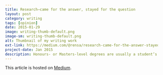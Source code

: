 ```yaml
---
title: Research—came for the answer, stayed for the question
layout: post
category: writing
tags: [opinion]
date: 2015-01-29
image: writing-thumb-default.png
image-sm: writing-thumb-default.png
alt: Thumbnail of my writing work
ext-link: https://medium.com/@rensa/research-came-for-the-answer-stayed-for-the-question-79f6be1e5ae
project-date: Jan 2015
description: Honours- or Masters-level degrees are usually a student’s first real research experience. People come to research for many reasons—because they like the subject matter, because they like the equipment or just because they enjoy the process of investigation. I certainly didn’t begin a research career for the latter. Surprisingly, nobody told me that the best thing about research would be being proven wrong.
---
```

This article is hosted on [Medium](https://medium.com/@rensa/research-came-for-the-answer-stayed-for-the-question-79f6be1e5ae).